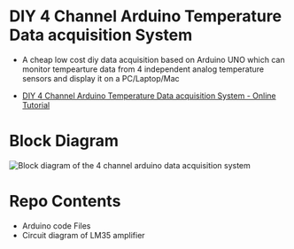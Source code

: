 # DIY 4 Channel Arduino Temperature Data acquisition System

- A cheap low cost diy data acquisition based on Arduino UNO which can monitor tempearture data from 4 independent analog temperature sensors and display it on a PC/Laptop/Mac 

- [DIY 4 Channel Arduino Temperature Data acquisition System - Online Tutorial](https://www.xanthium.in/lm-35-four-channel-arduino-data-acquisition-system-temperature-sensing)


# Block Diagram

![Block diagram of the 4 channel arduino data acquisition system](https://www.xanthium.in/sites/default/files/site-images/arduino-daq-system/arduino-4-ch-data-acquisition-system-block-dia.jpg)

# Repo Contents

- Arduino code Files
- Circuit diagram of LM35 amplifier
